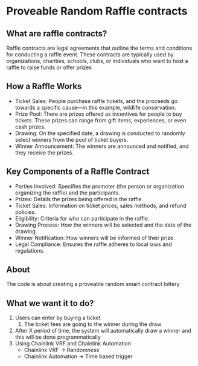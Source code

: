 # Proveable Random Raffle contracts

## What are raffle contracts?

Raffle contracts are legal agreements that outline the terms and conditions for conducting a raffle event. These contracts are typically used by organizations, charities, schools, clubs, or individuals who want to host a raffle to raise funds or offer prizes

## How a Raffle Works

- Ticket Sales: People purchase raffle tickets, and the proceeds go towards a specific cause—in this example, wildlife conservation.
- Prize Pool: There are prizes offered as incentives for people to buy tickets. These prizes can range from gift items, experiences, or even cash prizes.
- Drawing: On the specified date, a drawing is conducted to randomly select winners from the pool of ticket buyers.
- Winner Announcement: The winners are announced and notified, and they receive the prizes.

## Key Components of a Raffle Contract

- Parties Involved: Specifies the promoter (the person or organization organizing the raffle) and the participants.
- Prizes: Details the prizes being offered in the raffle.
- Ticket Sales: Information on ticket prices, sales methods, and refund policies.
- Eligibility: Criteria for who can participate in the raffle.
- Drawing Process: How the winners will be selected and the date of the drawing.
- Winner Notification: How winners will be informed of their prize.
- Legal Compliance: Ensures the raffle adheres to local laws and regulations.

## About

The code is about creating a proveable random smart contract lottery

## What we want it to do?

1. Users can enter by buying a ticket
    1. The ticket fees are going to the winner during the draw
2. After X period of time, the system will automatically draw a winner and this will be done programmatically
3. Using Chainlink VRF and Chainlink Automation
    - Chainlink VRF -> Randomness
    - Chainlink Automation -> Time based trigger

